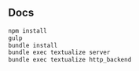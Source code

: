 ## Docs

```bash
npm install
gulp
bundle install
bundle exec textualize server
bundle exec textualize http_backend
```

